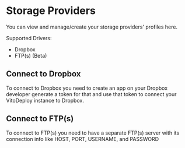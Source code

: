 # Storage Providers

You can view and manage/create your storage providers' profiles here.

Supported Drivers:

- Dropbox
- FTP(s) (Beta)

## Connect to Dropbox

To connect to Dropbox you need to create an app on your Dropbox developer generate a token for that and use that token to connect your VitoDeploy instance to Dropbox.

## Connect to FTP(s)

To connect to FTP(s) you need to have a separate FTP(s) server with its connection info like HOST, PORT, USERNAME, and PASSWORD

